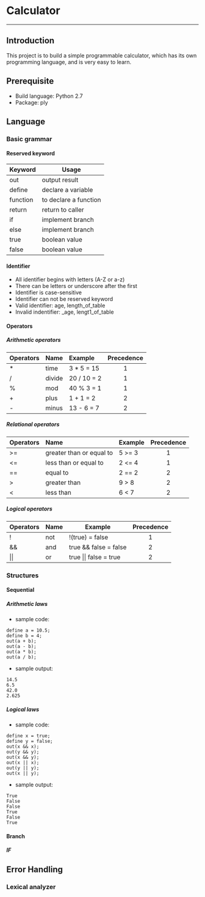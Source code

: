 # **Calculator**
***
## **Introduction**
This project is to build a simple programmable calculator, 
which has its own programming language, and is very easy to learn.
## **Prerequisite**
- Build language: Python 2.7
- Package: ply

## **Language**
### Basic grammar
#### Reserved keyword

| Keyword   | Usage                 |
|---------  |-----------------------|
| out       | output result         |
| define    | declare a variable    |
| function  | to declare a function |
| return    | return to caller      |
| if        | implement branch      |
| else      | implement branch      |
| true      | boolean value         |
| false     | boolean value         |

#### Identifier
- All identifier begins with letters (A-Z or a-z)
- There can be letters or underscore after the first 
- Identifier is case-sensitive
- Identifier can not be reserved keyword
- Valid identifier: age, length_of_table
- Invalid indentifier: _age, lengt1_of_table

#### Operators
##### Arithmetic operators

| Operators | Name      | Example       | Precedence |
|-----------|:----------|:--------------|:----------:|
| \*        | time      | 3 \* 5 = 15   | 1          |
| /         | divide    | 20 / 10 = 2   | 1          |
| %         | mod       | 40 % 3 = 1    | 1          |
| \+        | plus      | 1 + 1 = 2     | 2          |
| \-        | minus     | 13 - 6 = 7    | 2          |

##### Relational operators

| Operators | Name                      | Example       | Precedence |
|-----------|:--------------------------|:--------------|:----------:|
| \>=       | greater than or equal to  | 5 >= 3        | 1          |
| <=        | less than or equal to     | 2 <= 4        | 1          |
| ==        | equal to                  | 2 == 2        | 2          |
| \>        | greater than              | 9 > 8         | 2          |
| <         | less than                 | 6 < 7         | 2          |

##### Logical operators

| Operators | Name | Example                | Precedence |
|-----------|------|------------------------|:----------:|
| !         | not  | !(true) = false        | 1          |
| &&        | and  | true && false =  false | 2          |
| &#124;&#124;| or   | true &#124;&#124; false = true | 2|

### Structures
#### Sequential 
##### Arithmetic laws

- sample code: 

``` 
define a = 10.5; 
define b = 4; 
out(a + b); 
out(a - b); 
out(a * b); 
out(a / b); 
```

- sample output: 

```
14.5 
6.5 
42.0 
2.625 
```

##### Logical laws

- sample code: 

```
define x = true; 
define y = false; 
out(x && x); 
out(y && y); 
out(x && y); 
out(x || x); 
out(y || y); 
out(x || y); 
```

- sample output: 

```
True 
False 
False 
True 
False 
True 
```

#### Branch
##### IF 


## Error Handling
### Lexical analyzer
